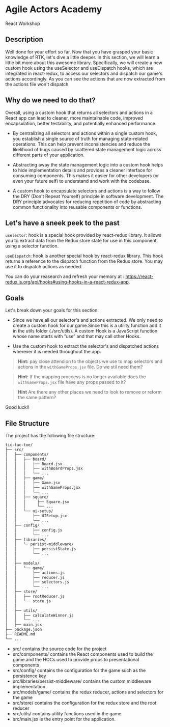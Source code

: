 # Agile Actors Academy

React Workshop

## Description

Well done for your effort so far. Now that you have grasped your basic knowledge of RTK, let's dive a little deeper.
In this section, we will learn a little bit more about this awesome library. Specifically, we will create a new custom hook using the useSelector and useDispatch hooks, which are integrated in react-redux, to access our selectors and dispatch our game's actions accordingly.
As you can see the actions that are now extracted from the actions file won't dispatch.

## Why do we need to do that?
Overall, using a custom hook that returns all selectors and actions in a React app can lead to cleaner, more maintainable code, improved encapsulation, better testability, and potentially enhanced performance.

- By centralizing all selectors and actions within a single custom hook, you establish a single source of truth for managing state-related operations. This can help prevent inconsistencies and reduce the likelihood of bugs caused by scattered state management logic across different parts of your application.

- Abstracting away the state management logic into a custom hook helps to hide implementation details and provides a cleaner interface for consuming components. This makes it easier for other developers (or even your future self) to understand and work with the codebase.

- A custom hook to encapsulate selectors and actions is a way to follow the DRY (Don't Repeat Yourself) principle in software development. The DRY principle advocates for reducing repetition of code by abstracting common functionality into reusable components or functions.

## Let's have a sneek peek to the past

``uselector``: hook is a special hook provided by react-redux library. It allows you to extract data from the Redux store state for use in this component, using a selector function.

``useDispatch``: hook is another special hook by react-redux library. This hook returns a reference to the dispatch function from the Redux store. You may use it to dispatch actions as needed.

You can do your reasearch and refresh your memory at : https://react-redux.js.org/api/hooks#using-hooks-in-a-react-redux-app.

## Goals

Let's break down your goals for this section: 

- Since we have all our selector's and actions extracted. We only need to create a custom hook for our game.Since this is a utility function add it in the utils folder (./src/utils). A custom Hook is a JavaScript function whose name starts with ”use” and that may call other Hooks.

- Use the custom hook to extract the selector's and dispatched actions wherever it is needed throughout the app.

> **Hint:** pay close attendion to the objects we use to map selectors and actions in the `withGameProps.jsx` file. Do we stil need them?

> **Hint:** If the mapping proccess is no longer available does the `withGameProps.jsx` file have any props passed to it?

> **Hint** Are there any other places we need to look to remove or reform the same pattern?


Good luck!!

## File Structure

The project has the following file structure:

```bash
tic-tac-toe/
├── src/
│   ├── components/
│   │   ├── board/
│   │   │   ├── Board.jsx
│   │   │   ├── withBoardProps.jsx
│   │   │   └── ...
│   │   ├── game/
│   │   │   ├── Game.jsx
│   │   │   ├── withGameProps.jsx
│   │   │   └── ...
│   │   ├── square/
│   │   │     ├── Square.jsx
│   │   │     └── ...
│   │   └── ui-setup/
│   │       ├── UISetup.jsx
│   │       └── ...
│   ├── config/
│   │       ├── config.js
│   │       └── ...
│   ├── libraries/
│   │   └─ persist-middleware/
│   │       ├── persistState.js
│   │       └── ...
│   │
│   ├── models/
│   │   └── game/
│   │       ├── actions.js
│   │       ├── reducer.js
│   │       ├── selectors.js
│   │       └── ...
│   ├── store/
│   │   ├── rootReducer.js
│   │   └── store.js
│   │
│   ├── utils/
│   │   ├── calculateWinner.js
│   │   └── ...
│   ├── main.jsx
├── package.json
├── README.md
└── ...
```

- src/ contains the source code for the project
- src/components/ contains the React components used to build the game and the HOCs used to provide props to presentational components
- src/config/ contains the configuration for the game such as the persistence key
- src/libraries/persist-middleware/ contains the custom middleware implementation
- src/models/game/ contains the redux reducer, actions and selectors for the game
- src/store/ contains the configuration for the redux store and the root reducer
- src/utils/ contains utility functions used in the game
- src/main.jsx is the entry point for the application.
